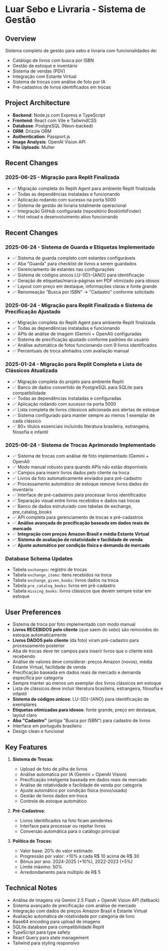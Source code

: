 # Luar Sebo e Livraria - Sistema de Gestão

## Overview
Sistema completo de gestão para sebo e livraria com funcionalidades de:
- Catálogo de livros com busca por ISBN
- Gestão de estoque e inventário
- Sistema de vendas (PDV)
- Integração com Estante Virtual
- Sistema de trocas com análise de foto por IA
- Pré-cadastros de livros identificados em trocas

## Project Architecture
- **Backend**: Node.js com Express e TypeScript
- **Frontend**: React com Vite e TailwindCSS
- **Database**: PostgreSQL (Neon-backed)
- **ORM**: Drizzle ORM
- **Authentication**: Passport.js
- **Image Analysis**: OpenAI Vision API
- **File Uploads**: Multer

## Recent Changes
### 2025-06-25 - Migração para Replit Finalizada
- ✅ Migração completa do Replit Agent para ambiente Replit finalizada
- ✅ Todas as dependências instaladas e funcionando
- ✅ Aplicação rodando com sucesso na porta 5000
- ✅ Sistema de gestão de livraria totalmente operacional
- ✅ Integração GitHub configurada (repositório BookInfoFinder)
- ✅ Hot reload e desenvolvimento ativo funcionando

## Recent Changes
### 2025-06-24 - Sistema de Guarda e Etiquetas Implementado
- ✅ Sistema de guarda completo com estantes configuráveis
- ✅ Aba "Guarda" para checklist de livros a serem guardados
- ✅ Gerenciamento de estantes nas configurações
- ✅ Sistema de códigos únicos LU-{ID}-{ANO} para identificação
- ✅ Geração de etiquetas/marca-páginas em PDF otimizado para idosos
- ✅ Layout com preço em destaque, informações claras e fonte grande
- ✅ Renomeação "Busca por ISBN" → "Cadastro" conforme solicitado

### 2025-06-24 - Migração para Replit Finalizada e Sistema de Precificação Ajustado
- ✅ Migração completa do Replit Agent para ambiente Replit finalizada
- ✅ Todas as dependências instaladas e funcionando
- ✅ APIs de análise de imagem (Gemini + OpenAI) configuradas
- ✅ Sistema de precificação ajustado conforme padrões do usuário
- ✅ Análise automática de fotos funcionando com 9 livros identificados
- ✅ Percentuais de troca alinhados com avaliação manual

### 2025-01-24 - Migração para Replit Completa e Lista de Clássicos Atualizada
- ✅ Migração completa do projeto para ambiente Replit
- ✅ Banco de dados convertido de PostgreSQL para SQLite para compatibilidade
- ✅ Todas as dependências instaladas e configuradas
- ✅ Aplicação rodando com sucesso na porta 5000
- ✅ Lista completa de livros clássicos adicionada aos alertas de estoque
- ✅ Sistema configurado para manter sempre ao menos 1 exemplar de cada clássico
- ✅ 80+ títulos essenciais incluindo literatura brasileira, estrangeira, filosofia e infantil

### 2025-06-24 - Sistema de Trocas Aprimorado Implementado
- ✅ Sistema de trocas com análise de foto implementado (Gemini + OpenAI)
- ✅ Modo manual robusto para quando APIs não estão disponíveis
- ✅ Campos para inserir livros dados pelo cliente na troca
- ✅ Livros da foto automaticamente enviados para pré-cadastro
- ✅ Processamento automático de estoque remove livros dados do inventário
- ✅ Interface de pré-cadastros para processar livros identificados
- ✅ Separação visual entre livros recebidos e dados nas trocas
- ✅ Banco de dados estruturado com tabelas de exchange, pre_catalog_books
- ✅ API completa para gerenciamento de trocas e pré-cadastros
- ✅ **Análise avançada de precificação baseada em dados reais de mercado**
- ✅ **Integração com preços Amazon Brasil e média Estante Virtual**
- ✅ **Sistema de avaliação de rotatividade e facilidade de venda**
- ✅ **Ajuste automático por condição física e demanda de mercado**

### Database Schema Updates
- Tabela `exchanges`: registro de trocas
- Tabela `exchange_items`: itens recebidos na troca
- Tabela `exchange_given_books`: livros dados na troca
- Tabela `pre_catalog_books`: livros em pré-cadastro
- Tabela `missing_books`: livros clássicos que devem sempre estar em estoque

## User Preferences
- Sistema de troca por foto implementado com modo manual
- **Livros RECEBIDOS pelo cliente** (que saem do sebo) são removidos do estoque automaticamente
- **Livros DADOS pelo cliente** (da foto) viram pré-cadastro para processamento posterior
- Aba de trocas deve ter campos para inserir livros que o cliente está recebendo
- Análise de valores deve considerar: preços Amazon (novos), média Estante Virtual, facilidade de venda
- Precificação baseada em dados reais de mercado e demanda específica por categoria
- Sempre manter ao menos um exemplar dos livros clássicos em estoque
- Lista de clássicos deve incluir literatura brasileira, estrangeira, filosofia e infantil
- **Sistema de códigos únicos**: LU-{ID}-{ANO} para identificação de exemplares
- **Etiquetas otimizadas para idosos**: fonte grande, preço em destaque, layout claro
- **Aba "Cadastro"** (antiga "Busca por ISBN") para cadastro de livros
- Interface em português brasileiro
- Design clean e funcional

## Key Features
1. **Sistema de Trocas**:
   - Upload de foto de pilha de livros
   - Análise automática por IA (Gemini + OpenAI Vision)
   - Precificação inteligente baseada em dados reais de mercado
   - Análise de rotatividade e facilidade de venda por categoria
   - Ajuste automático por condição física (novo/usado)
   - Gestão de livros dados em troca
   - Controle de estoque automático

2. **Pré-Cadastros**:
   - Livros identificados na foto ficam pendentes
   - Interface para processar ou rejeitar livros
   - Conversão automática para o catálogo principal

3. **Política de Trocas**:
   - Valor base: 20% do valor estimado
   - Progressão por valor: +10% a cada R$ 10 acima de R$ 30
   - Bônus por ano: 2024-2025 (+10%), 2022-2023 (+5%)
   - Limite máximo: 50%
   - Arredondamento para múltiplo de R$ 5

## Technical Notes
- Análise de imagens via Gemini 2.5 Flash + OpenAI Vision API (fallback)
- Sistema avançado de precificação com análise de mercado
- Integração com dados de preços Amazon Brasil e Estante Virtual
- Avaliação automática de rotatividade por categoria de livro
- Base64 encoding para upload de imagens
- SQLite database para compatibilidade Replit
- TypeScript para type safety
- React Query para state management
- Tailwind para styling responsivo